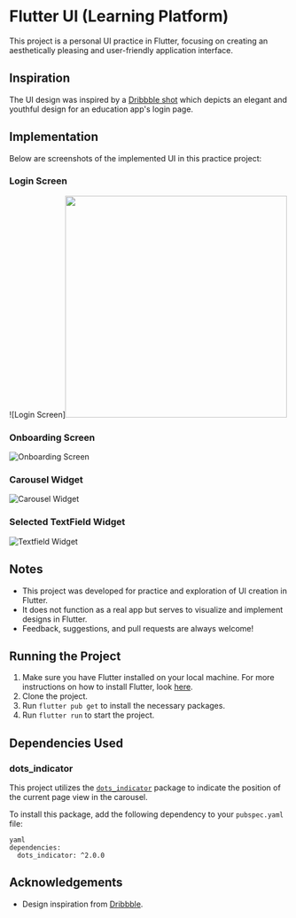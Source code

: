 # Flutter UI (Learning Platform)

This project is a personal UI practice in Flutter, focusing on creating an aesthetically pleasing and user-friendly application interface. 

## Inspiration

The UI design was inspired by a [Dribbble shot](https://dribbble.com/shots/7728855-Youth-Education-Launch-Login-Page) which depicts an elegant and youthful design for an education app's login page.

## Implementation

Below are screenshots of the implemented UI in this practice project:

### Login Screen

![Login Screen]<img src="screenshots/login_screen.png" width="400">

### Onboarding Screen

![Onboarding Screen](screenshots/first_pic.png)

### Carousel Widget

![Carousel Widget](screenshots/last_pic.png)

### Selected TextField Widget
![Textfield Widget](screenshots/selected_textfield.png)

## Notes

- This project was developed for practice and exploration of UI creation in Flutter.
- It does not function as a real app but serves to visualize and implement designs in Flutter.
- Feedback, suggestions, and pull requests are always welcome!

## Running the Project

1. Make sure you have Flutter installed on your local machine. For more instructions on how to install Flutter, look [here](https://flutter.dev/docs/get-started/install).
2. Clone the project.
3. Run `flutter pub get` to install the necessary packages.
4. Run `flutter run` to start the project.

## Dependencies Used

### dots_indicator

This project utilizes the [`dots_indicator`](https://pub.dev/packages/dots_indicator) package to indicate the position of the current page view in the carousel. 

To install this package, add the following dependency to your `pubspec.yaml` file:

```
yaml
dependencies:
  dots_indicator: ^2.0.0
```

## Acknowledgements

- Design inspiration from [Dribbble](https://dribbble.com/shots/7728855-Youth-Education-Launch-Login-Page).
